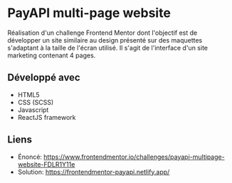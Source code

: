 # PayAPI multi-page website

Réalisation d'un challenge Frontend Mentor dont l'objectif est de développer un site similaire au design présenté sur des maquettes s'adaptant à la taille de l'écran utilisé.
Il s'agit de l'interface d'un site marketing contenant 4 pages.


## Développé avec

- HTML5
- CSS (SCSS)
- Javascript
- ReactJS framework


## Liens

- Énoncé: https://www.frontendmentor.io/challenges/payapi-multipage-website-FDLR1Y11e
- Solution: https://frontendmentor-payapi.netlify.app/
